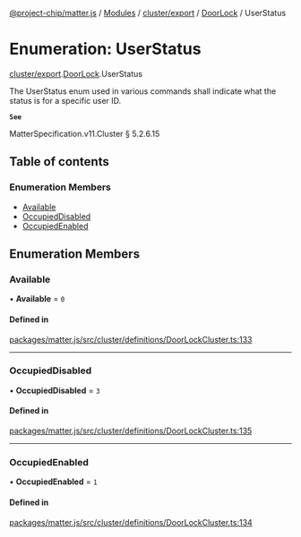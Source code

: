 [@project-chip/matter.js](../README.md) / [Modules](../modules.md) / [cluster/export](../modules/cluster_export.md) / [DoorLock](../modules/cluster_export.DoorLock.md) / UserStatus

# Enumeration: UserStatus

[cluster/export](../modules/cluster_export.md).[DoorLock](../modules/cluster_export.DoorLock.md).UserStatus

The UserStatus enum used in various commands shall indicate what the status is for a specific user ID.

**`See`**

MatterSpecification.v11.Cluster § 5.2.6.15

## Table of contents

### Enumeration Members

- [Available](cluster_export.DoorLock.UserStatus.md#available)
- [OccupiedDisabled](cluster_export.DoorLock.UserStatus.md#occupieddisabled)
- [OccupiedEnabled](cluster_export.DoorLock.UserStatus.md#occupiedenabled)

## Enumeration Members

### Available

• **Available** = ``0``

#### Defined in

[packages/matter.js/src/cluster/definitions/DoorLockCluster.ts:133](https://github.com/project-chip/matter.js/blob/558e12c94a201592c28c7bc0743705360b3e5ca6/packages/matter.js/src/cluster/definitions/DoorLockCluster.ts#L133)

___

### OccupiedDisabled

• **OccupiedDisabled** = ``3``

#### Defined in

[packages/matter.js/src/cluster/definitions/DoorLockCluster.ts:135](https://github.com/project-chip/matter.js/blob/558e12c94a201592c28c7bc0743705360b3e5ca6/packages/matter.js/src/cluster/definitions/DoorLockCluster.ts#L135)

___

### OccupiedEnabled

• **OccupiedEnabled** = ``1``

#### Defined in

[packages/matter.js/src/cluster/definitions/DoorLockCluster.ts:134](https://github.com/project-chip/matter.js/blob/558e12c94a201592c28c7bc0743705360b3e5ca6/packages/matter.js/src/cluster/definitions/DoorLockCluster.ts#L134)
